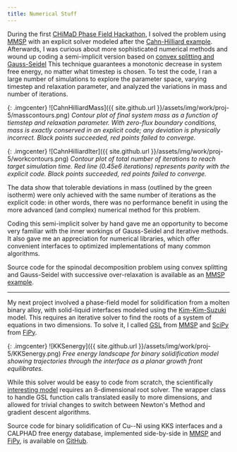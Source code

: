 ```yaml
---
title: Numerical Stuff
---
```


During the first [CHiMaD Phase Field Hackathon](
https://pages.nist.gov/chimad-phase-field/hackathon1/index.ipynb/), I solved
the problem using [MMSP](https://github.com/mesoscale/mmsp) with an explicit
solver modeled after the [Cahn-Hilliard example](
https://github.com/mesoscale/mmsp/tree/master/examples/phase_transitions/cahn-hilliard/explicit).
Afterwards, I was curious about more sophisticated numerical methods and wound
up coding a semi-implicit version based on [convex splitting and Gauss-Seidel](
https://github.com/mesoscale/mmsp/tree/master/examples/phase_transitions/cahn-hilliard/convex_splitting)
This technique guarantees a monotonic decrease in system free energy, no matter
what timestep is chosen. To test the code, I ran a large number of simulations
to explore the parameter space, varying timestep and relaxation parameter, and
analyzed the variations in mass and number of iterations.

{: .imgcenter}
![CahnHilliardMass]({{ site.github.url }}/assets/img/work/proj-5/masscontours.png)
*Contour plot of final system mass as a function of tiemstep and relaxation
parameter. With zero-flux boundary conditions, mass is exactly conserved in an
explicit code; any deviation is physically incorrect. Black points succeeded, red points
failed to converge.*

{: .imgcenter}
![CahnHilliardIter]({{ site.github.url }}/assets/img/work/proj-5/workcontours.png)
*Contour plot of total number of iterations to reach target simulation time.
Red line (0.45e6 iterations) represents parity with the explicit code. Black
points succeeded, red points failed to converge.*

The data show that tolerable deviations in mass (outlined by the green isotherm)
were only achieved with the same number of iterations as the explicit code: in
other words, there was no performance benefit in using the more advanced (and
complex) numerical method for this problem.

Coding this semi-implicit solver by hand gave me an opportunity to become very
familiar with the inner workings of Gauss-Seidel and iterative methods. It also
gave me an appreciation for numerical libraries, which offer convenient
interfaces to optimized implementations of many common algorithms.

Source code for the spinodal decomposition problem using convex splitting and
Gauss-Seidel with successive over-relaxation is available as an [MMSP example](
https://github.com/mesoscale/mmsp/tree/master/examples/phase_transitions/cahn-hilliard/convex_splitting).

***

My next project involved a phase-field model for solidification from a molten
binary alloy, with solid-liquid interfaces modeled using the [Kim-Kim-Suzuki](
https://doi.org/10.1103/PhysRevE.60.7186) model. This requires an iterative
solver to find the roots of a system of equations in two dimensions. To solve
it, I called [GSL](
https://www.gnu.org/software/gsl/manual/html_node/Multidimensional-Root_002dFinding.html)
from [MMSP](https://github.com/mesoscale/mmsp) and [SciPy](
https://docs.scipy.org/doc/scipy-0.14.0/reference/optimize.html) from [FiPy](
https://github.com/usnistgov/fipy).

{: .imgcenter}
![KKSenergy]({{ site.github.url }}/assets/img/work/proj-5/KKSenergy.png)
*Free energy landscape for binary solidification model showing trajectories
through the interface as a planar growth front equilibrates.*

While this solver would be easy to code from scratch, the scientifically
[interesting model](https://github.com/usnistgov/phasefield-precipitate-aging)
requires an 8-dimensional root solver. The wrapper class to handle GSL function
calls translated easily to more dimensions, and allowed for trivial changes
to switch between Newton's Method and gradient descent algorithms.

Source code for binary solidification of Cu--Ni using KKS interfaces and a CALPHAD
free energy database, implemented side-by-side in [MMSP](https://github.com/mesoscale/mmsp)
and [FiPy](https://github.com/usnistgov/fipy),
is available on [GitHub](https://github.com/tkphd/KKS-binary-solidification).
